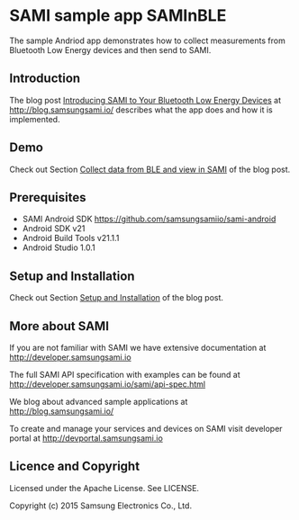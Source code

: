 # SAMI sample app SAMInBLE
The sample Andriod app demonstrates how to collect measurements from Bluetooth Low Energy devices and then send to SAMI. 

Introduction
-------------

The blog post [Introducing SAMI to Your Bluetooth Low Energy Devices](http://blog.samsungsami.io/mobile/development/2015/03/12/introducing-sami-to-your-bluetooth-low-energy-devices.html) at http://blog.samsungsami.io/ describes what the app does and how it is implemented.

Demo
-------------

Check out Section [Collect data from BLE and view in SAMI](http://blog.samsungsami.io/mobile/development/2015/03/12/introducing-sami-to-your-bluetooth-low-energy-devices.html#demo-collect-data-from-ble-and-view-in-sami) of the blog post.

Prerequisites
-------------

 * SAMI Android SDK https://github.com/samsungsamiio/sami-android
 * Android SDK v21
 * Android Build Tools v21.1.1
 * Android Studio 1.0.1

Setup and Installation
----------------------

Check out Section [Setup and Installation](https://blog.samsungsami.io/mobile/development/2015/03/12/introducing-sami-to-your-bluetooth-low-energy-devices.html#installation-and-setup) of the blog post.

More about SAMI
---------------

If you are not familiar with SAMI we have extensive documentation at http://developer.samsungsami.io

The full SAMI API specification with examples can be found at http://developer.samsungsami.io/sami/api-spec.html

We blog about advanced sample applications at http://blog.samsungsami.io/

To create and manage your services and devices on SAMI visit developer portal at http://devportal.samsungsami.io

Licence and Copyright
---------------------

Licensed under the Apache License. See LICENSE.

Copyright (c) 2015 Samsung Electronics Co., Ltd.
